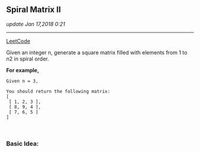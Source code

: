 ## Spiral Matrix II
_update Jan 17,2018 0:21_

---
[LeetCode](https://leetcode.com/problems/spiral-matrix-ii/description/)

Given an integer n, generate a square matrix filled with elements from 1 to n2 in spiral order.

**For example,**  

    Given n = 3,
    
    You should return the following matrix:
    [
     [ 1, 2, 3 ],
     [ 8, 9, 4 ],
     [ 7, 6, 5 ]
    ]
    
<br>

### Basic Idea:















